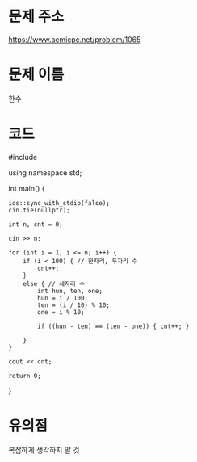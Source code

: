# 문제 주소
https://www.acmicpc.net/problem/1065

# 문제 이름
한수

# 코드
#include <iostream>

using namespace std;

int main() {
	
	ios::sync_with_stdio(false);
	cin.tie(nullptr);

	int n, cnt = 0;

	cin >> n;

	for (int i = 1; i <= n; i++) {
		if (i < 100) { // 한자리, 두자리 수
			cnt++;
		}
		else { // 세자리 수
			int hun, ten, one;
			hun = i / 100;
			ten = (i / 10) % 10;
			one = i % 10;

			if ((hun - ten) == (ten - one)) { cnt++; }

		}
	}

	cout << cnt;
	
	return 0;
}

# 유의점
복잡하게 생각하지 말 것